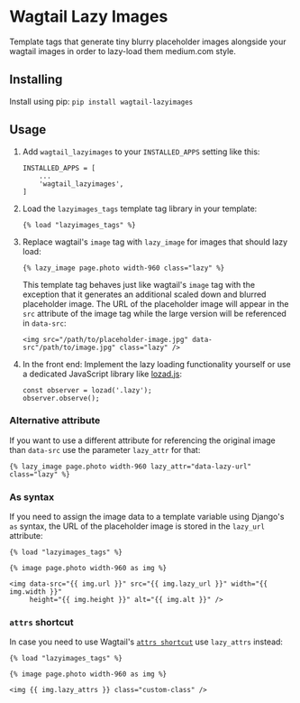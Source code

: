 
# Wagtail Lazy Images


Template tags that generate tiny blurry placeholder images alongside your wagtail images in order to lazy-load them medium.com style.


## Installing


Install using pip:
    ```
    pip install wagtail-lazyimages
    ```

## Usage

1. Add `wagtail_lazyimages` to your `INSTALLED_APPS` setting like this:
    ```
    INSTALLED_APPS = [
        ...
        'wagtail_lazyimages',
    ]
    ```

2. Load the `lazyimages_tags` template tag library in your template:
    ```
    {% load "lazyimages_tags" %}
    ```

3. Replace wagtail's `image` tag with `lazy_image` for images that should lazy load:
    ```
    {% lazy_image page.photo width-960 class="lazy" %}
    ```

    This template tag behaves just like wagtail's `image` tag with the exception that it generates an additional scaled down and blurred placeholder image. The URL of the placeholder image will appear in the `src` attribute of the image tag while the large version will be referenced in `data-src`:
    ```
    <img src="/path/to/placeholder-image.jpg" data-src"/path/to/image.jpg" class="lazy" />
    ```

4. In the front end: Implement the lazy loading functionality yourself or use a dedicated JavaScript library like [lozad.js](https://apoorv.pro/lozad.js):

    ```
    const observer = lozad('.lazy');
    observer.observe();
    ```


### Alternative attribute

If you want to use a different attribute for referencing the original image than `data-src` use the parameter `lazy_attr` for that:

    {% lazy_image page.photo width-960 lazy_attr="data-lazy-url" class="lazy" %}


### As syntax

If you need to assign the image data to a template variable using Django's `as` syntax, the URL of the placeholder image is stored in the `lazy_url` attribute:

    {% load "lazyimages_tags" %}

    {% image page.photo width-960 as img %}

    <img data-src="{{ img.url }}" src="{{ img.lazy_url }}" width="{{ img.width }}"
         height="{{ img.height }}" alt="{{ img.alt }}" />


### `attrs` shortcut

In case you need to use Wagtail's [`attrs shortcut`](https://docs.wagtail.io/en/stable/topics/images.html#the-attrs-shortcut) use `lazy_attrs` instead:

    {% load "lazyimages_tags" %}

    {% image page.photo width-960 as img %}

    <img {{ img.lazy_attrs }} class="custom-class" />
